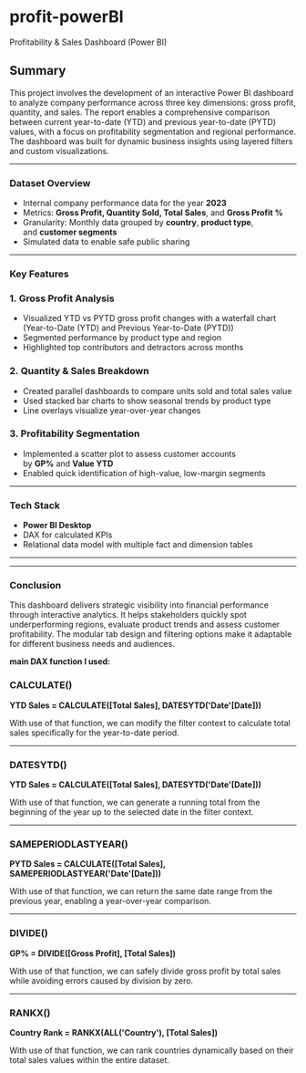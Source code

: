 # profit-powerBI
Profitability &amp; Sales Dashboard (Power BI) 

## **Summary**

This project involves the development of an interactive Power BI dashboard to analyze company performance across three key dimensions: gross profit, quantity, and sales. The report enables a comprehensive comparison between current year-to-date (YTD) and previous year-to-date (PYTD) values, with a focus on profitability segmentation and regional performance. The dashboard was built for dynamic business insights using layered filters and custom visualizations.

---

### **Dataset Overview**

- Internal company performance data for the year **2023**
- Metrics: **Gross Profit, Quantity Sold, Total Sales**, and **Gross Profit %**
- Granularity: Monthly data grouped by **country**, **product type**, and **customer segments**
- Simulated data to enable safe public sharing

---

### **Key Features**

### 1. **Gross Profit Analysis**

- Visualized YTD vs PYTD gross profit changes with a waterfall chart (Year-to-Date (YTD) and Previous Year-to-Date (PYTD))
- Segmented performance by product type and region
- Highlighted top contributors and detractors across months

### 2. **Quantity & Sales Breakdown**

- Created parallel dashboards to compare units sold and total sales value
- Used stacked bar charts to show seasonal trends by product type
- Line overlays visualize year-over-year changes

### 3. **Profitability Segmentation**

- Implemented a scatter plot to assess customer accounts by **GP%** and **Value YTD**
- Enabled quick identification of high-value, low-margin segments

---

### **Tech Stack**

- **Power BI Desktop**
- DAX for calculated KPIs
- Relational data model with multiple fact and dimension tables

---

---

### **Conclusion**

This dashboard delivers strategic visibility into financial performance through interactive analytics. It helps stakeholders quickly spot underperforming regions, evaluate product trends and assess customer profitability. The modular tab design and filtering options make it adaptable for different business needs and audiences.

**main DAX function I used:**

### **CALCULATE()**

**YTD Sales = CALCULATE([Total Sales], DATESYTD('Date'[Date]))**

With use of that function, we can modify the filter context to calculate total sales specifically for the year-to-date period.

---

### **DATESYTD()**

**YTD Sales = CALCULATE([Total Sales], DATESYTD('Date'[Date]))**

With use of that function, we can generate a running total from the beginning of the year up to the selected date in the filter context.

---

### **SAMEPERIODLASTYEAR()**

**PYTD Sales = CALCULATE([Total Sales], SAMEPERIODLASTYEAR('Date'[Date]))**

With use of that function, we can return the same date range from the previous year, enabling a year-over-year comparison.

---

### **DIVIDE()**

**GP% = DIVIDE([Gross Profit], [Total Sales])**

With use of that function, we can safely divide gross profit by total sales while avoiding errors caused by division by zero.

---

### **RANKX()**

**Country Rank = RANKX(ALL('Country'), [Total Sales])**

With use of that function, we can rank countries dynamically based on their total sales values within the entire dataset.

